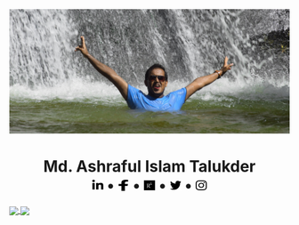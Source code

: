 <img src="images/resized.jpg">
<h1 align = "center">Md. Ashraful Islam Talukder<br> <a href = "https://www.linkedin.com/in/md-ashraful-islam-talukder/" title = "find me on LinkedIn"><img src = "images/in.svg" width = "20px" height = "20px"></a> • <a href = "https://www.facebook.com/ash.talukder/" title = "find me on Facebook"><img src = "images/facebook.svg" width = "20px" height = "20px"></a> • <a href = "https://www.researchgate.net/profile/Md_Talukder11" title = "find me on ResearchGate"><img src = "images/rg.svg" width = "20px" height = "20px"></a> • <a href = "https://twitter.com/ash_talukder" title = "find me on Twitter"><img src = "images/tw.svg" width = "20px" height = "20px"></a> • <a href = "https://www.instagram.com/ashraful_talukder/" title = "find me on Instagram"><img src = "images/insta.svg" width = "20px" height = "20px"></a></h1>

<p></p>


<a href = "https://github.com/ashraful-talukder/github-readme-stats">
  <img src = "https://github-readme-stats.vercel.app/api/top-langs/?username=ashraful-talukder&layout=compact&theme=vue&langs_count=6" align = "center">
</a>

<a href = "https://github.com/ashraful-talukder/github-readme-stats">
  <img src = "https://github-readme-stats.vercel.app/api?username=ashraful-talukder&show_icons=true&count_private=true&theme=vue" align = "center">
</a>





<!--
**ashraful-talukder/ashraful-talukder** is a ✨ _special_ ✨ repository because its `README.md` (this file) appears on your GitHub profile.

Here are some ideas to get you started:

- 🔭 I’m currently working on ...
- 🌱 I’m currently learning ... Spring
- 👯 I’m looking to collaborate on ...
- 🤔 I’m looking for help with ...
- 💬 Ask me about ... anything
- 📫 How to reach me: ... show
- 😄 Pronouns: ...
- ⚡ Fun fact: ...
-->
